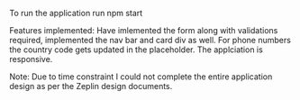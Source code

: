 To run the application run
npm start

Features implemented:
Have imlemented the form along with validations required, implemented the nav bar and  card div as well.
For phone numbers the country code gets updated in the placeholder.
The applciation is responsive.

Note:
Due to time constraint I could not complete the entire application design as per the Zeplin design documents.
